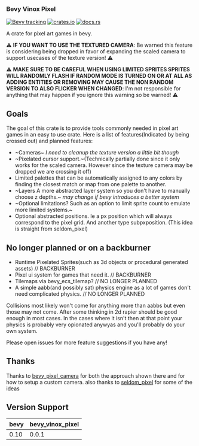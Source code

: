 ### Bevy Vinox Pixel
[![Bevy tracking](https://img.shields.io/badge/Bevy%20tracking-released%20version-lightblue)](https://github.com/bevyengine/bevy/blob/main/docs/plugins_guidelines.md#main-branch-tracking)
[![crates.io](https://img.shields.io/crates/v/bevy_vinox_pixel)](https://crates.io/crates/bevy_vinox_pixel)
[![docs.rs](https://docs.rs/bevy_vinox_pixel/badge.svg)](https://docs.rs/bevy_vinox_pixel)

A crate for pixel art games in bevy.

:warning: **IF YOU WANT TO USE THE TEXTURED CAMERA**: Be warned this feature is considering being dropped in favor of expanding the scaled camera to support usecases of the texture version!
:warning: 

:warning: **MAKE SURE TO BE CAREFUL WHEN USING LIMITED SPRITES SPRITES WILL RANDOMLY FLASH IF RANDOM MODE IS TURNED ON OR AT ALL AS ADDING ENTITIES OR REMOVING MAY CAUSE THE NON RANDOM VERSION TO ALSO FLICKER WHEN CHANGED**: I'm not responsible for anything that may happen if you ignore this warning so be warned! :warning:

## Goals
The goal of this crate is to provide tools commonly needed in pixel art games in an easy to use crate.
Here is a list of features(Indicated by being crossed out) and planned features:
* ~Cameras~ _I need to cleanup the texture version a little bit though_
* ~Pixelated cursor support.~(Technically partially done since it only works for the scaled camera. However since the texture camera may be dropped we are crossing it off)
* Limited palettes that can be automatically assigned to any colors by finding the closest match or map from one palette to another.
* ~Layers A more abstracted layer system so you don't have to manually choose z depths.~ _may change if bevy introduces a better system_
* ~Optional limitations? Such as an option to limit sprite count to emulate more limited systems.~
* Optional abstracted positions. Ie a px position which will always correspond to the pixel grid. And another type subpxposition. (This idea is straight from seldom_pixel)

## No longer planned or on a backburner
* Runtime Pixelated Sprites(such as 3d objects or procedural generated assets) // BACKBURNER
* Pixel ui system for games that need it. // BACKBURNER
* Tilemaps via bevy_ecs_tilemap? // NO LONGER PLANNED
* A simple aabb(and possibly sat) physics engine as a lot of games don't need complicated physics. // NO LONGER PLANNED

Collisions most likely won't come for anything more than aabbs but even those may not come. After some thinking in 2d rapier should be good enough in most cases.
In the cases where it isn't then at that point your physics is probably very opionated anywyas and you'll probably do your own system.


Please open issues for more feature suggestions if you have any!

## Thanks
Thanks to [bevy_pixel_camera](https://github.com/drakmaniso/bevy_pixel_camera) for both the approach shown there and for how to setup a custom camera.
also thanks to [seldom_pixel](https://github.com/Seldom-SE/seldom_pixel) for some of the ideas 

## Version Support
| bevy | bevy_vinox_pixel |
|------|------------------|
| 0.10 | 0.0.1            |


